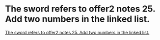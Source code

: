 # The sword refers to offer2 notes 25. Add two numbers in the linked list.
[The sword refers to offer2 notes 25. Add two numbers in the linked list.](https://aiwithcloud.com/2022/09/19/the_sword_refers_to_offer2_notes_25-_add_two_numbers_in_the_linked_list/)